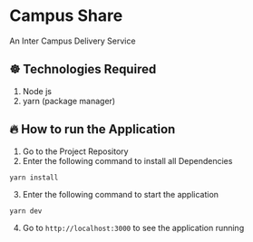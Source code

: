 # Campus Share
An Inter Campus Delivery Service

## ☸ Technologies Required
1. Node js
2. yarn (package manager)

## 🔥 How to run the Application
1. Go to the Project Repository 
2. Enter the following command to install all Dependencies
```terminal
yarn install
```
3. Enter the following command to start the application
```terminal
yarn dev
```
4. Go to ```http://localhost:3000``` to see the application running
